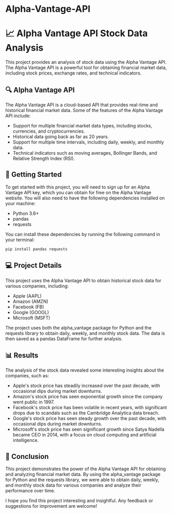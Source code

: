 # Alpha-Vantage-API

# 📈 Alpha Vantage API Stock Data Analysis

This project provides an analysis of stock data using the Alpha Vantage API. The Alpha Vantage API is a powerful tool for obtaining financial market data, including stock prices, exchange rates, and technical indicators.

## 🔍 Alpha Vantage API

The Alpha Vantage API is a cloud-based API that provides real-time and historical financial market data. Some of the features of the Alpha Vantage API include:

- Support for multiple financial market data types, including stocks, currencies, and cryptocurrencies.
- Historical data going back as far as 20 years.
- Support for multiple time intervals, including daily, weekly, and monthly data.
- Technical indicators such as moving averages, Bollinger Bands, and Relative Strength Index (RSI).

## 🚀 Getting Started

To get started with this project, you will need to sign up for an Alpha Vantage API key, which you can obtain for free on the Alpha Vantage website. You will also need to have the following dependencies installed on your machine:

- Python 3.6+
- pandas
- requests

You can install these dependencies by running the following command in your terminal:

```
pip install pandas requests
```

## 💻 Project Details

This project uses the Alpha Vantage API to obtain historical stock data for various companies, including:

- Apple (AAPL)
- Amazon (AMZN)
- Facebook (FB)
- Google (GOOGL)
- Microsoft (MSFT)

The project uses both the alpha_vantage package for Python and the requests library to obtain daily, weekly, and monthly stock data. The data is then saved as a pandas DataFrame for further analysis.

## 📊 Results

The analysis of the stock data revealed some interesting insights about the companies, such as:

- Apple's stock price has steadily increased over the past decade, with occasional dips during market downturns.
- Amazon's stock price has seen exponential growth since the company went public in 1997.
- Facebook's stock price has been volatile in recent years, with significant drops due to scandals such as the Cambridge Analytica data breach.
- Google's stock price has seen steady growth over the past decade, with occasional dips during market downturns.
- Microsoft's stock price has seen significant growth since Satya Nadella became CEO in 2014, with a focus on cloud computing and artificial intelligence.

## 📝 Conclusion

This project demonstrates the power of the Alpha Vantage API for obtaining and analyzing financial market data. By using the alpha_vantage package for Python and the requests library, we were able to obtain daily, weekly, and monthly stock data for various companies and analyze their performance over time.

I hope you find this project interesting and insightful. Any feedback or suggestions for improvement are welcome!
